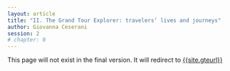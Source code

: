 ```yaml
---
layout: article
title: "II.	The Grand Tour Explorer: travelers’ lives and journeys"
author: Giovanna Ceserani
session: 2
# chapter: 0
---
```


This page will not exist in the final version. It will redirect to [{{site.gteurl}}]({{site.gteurl}})
